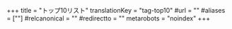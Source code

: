 +++
title = "トップ10リスト"
translationKey = "tag-top10"
#url = ""
#aliases = [""]
#relcanonical = ""
#redirectto = ""
metarobots = "noindex"
+++
